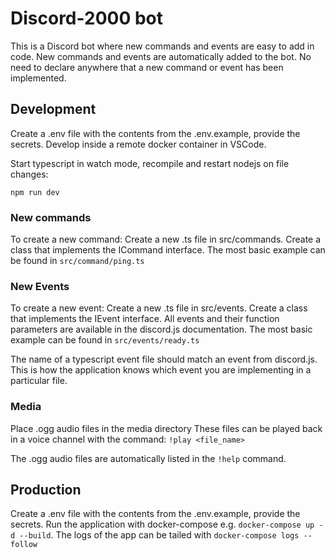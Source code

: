 # Discord-2000 bot

This is a Discord bot where new commands and events are easy to add in code. New commands and events are automatically added to the bot. No need to declare anywhere that a new command or event has been implemented.

## Development

Create a .env file with the contents from the .env.example, provide the secrets.
Develop inside a remote docker container in VSCode.

Start typescript in watch mode, recompile and restart nodejs on file changes:

`npm run dev`

### New commands

To create a new command:
Create a new .ts file in src/commands. Create a class that implements the ICommand interface.
The most basic example can be found in `src/command/ping.ts`

### New Events

To create a new event:
Create a new .ts file in src/events. Create a class that implements the IEvent interface.
All events and their function parameters are available in the discord.js documentation. The most basic example can be found in `src/events/ready.ts`

The name of a typescript event file should match an event from discord.js. This is how the application knows which event you are implementing in a particular file.

### Media

Place .ogg audio files in the media directory
These files can be played back in a voice channel with the command:
`!play <file_name>`

The .ogg audio files are automatically listed in the `!help` command.

## Production

Create a .env file with the contents from the .env.example, provide the secrets.
Run the application with docker-compose e.g. `docker-compose up -d --build`. The logs of
the app can be tailed with `docker-compose logs --follow`
